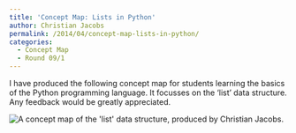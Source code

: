 ```yaml
---
title: 'Concept Map: Lists in Python'
author: Christian Jacobs
permalink: /2014/04/concept-map-lists-in-python/
categories:
  - Concept Map
  - Round 09/1
---
```

I have produced the following concept map for students learning the basics of the Python programming language. It focusses on the &#8216;list&#8217; data structure. Any feedback would be greatly appreciated.

![A concept map of the 'list' data structure, produced by Christian Jacobs.][1]

 [1]: http://teaching.software-carpentry.org/wp-content/uploads/2014/04/list_concept_map_christian_jacobs.jpg
